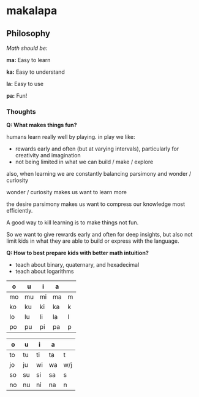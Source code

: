 # makalapa

## Philosophy

_Math should be:_

**ma:** Easy to learn

**ka:** Easy to understand

**la:** Easy to use

**pa:** Fun!

### Thoughts

**Q: What makes things fun?**

humans learn really well by playing. in play we like:

* rewards early and often (but at varying intervals), particularly for creativity and imagination
* not being limited in what we can build / make / explore

also, when learning we are constantly balancing parsimony and wonder / curiosity

wonder / curiosity makes us want to learn more

the desire parsimony makes us want to compress our knowledge most efficiently.

A good way to kill learning is to make things not fun.

So we want to give rewards early and often for deep insights, but also not limit kids in what they are able to build or express with the language.

**Q: How to best prepare kids with better math intuition?**

* teach about binary, quaternary, and hexadecimal
* teach about logarithms




|o|u|i|a||
|-|-|-|-|-|
|mo|mu|mi|ma|m|
|ko|ku|ki|ka|k|
|lo|lu|li|la|l|
|po|pu|pi|pa|p|

|o|u|i|a||
|-|-|-|-|-|
|to|tu|ti|ta|t|
|jo|ju|wi|wa|w/j|
|so|su|si|sa|s|
|no|nu|ni|na|n|



